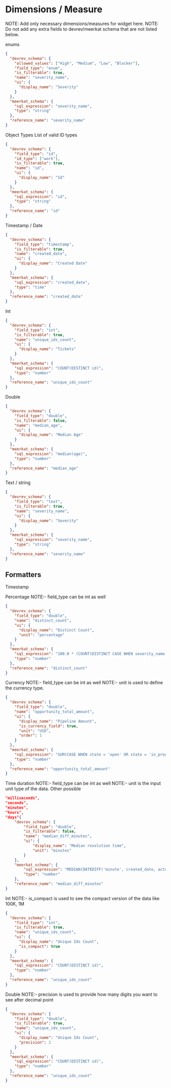 # Dimensions / Measure

NOTE: Add only necessary dimensions/measures for widget here.
NOTE: Do not add any extra fields to devrev/meerkat schema that are not listed below.

enums

```json
{
  "devrev_schema": {
    "allowed_values": ["High", "Medium", "Low", "Blocker"],
    "field_type": "enum",
    "is_filterable": true,
    "name": "severity_name",
    "ui": {
      "display_name": "Severity"
    }
  },
  "meerkat_schema": {
    "sql_expression": "severity_name",
    "type": "string"
  },
  "reference_name": "severity_name"
}
```

Object Types
List of valid ID types

```json
{
  "devrev_schema": {
    "field_type": "id",
    "id_type": ["work"],
    "is_filterable": true,
    "name": "id",
    "ui": {
      "display_name": "Id"
    }
  },
  "meerkat_schema": {
    "sql_expression": "id",
    "type": "string"
  },
  "reference_name": "id"
}
```

Timestamp / Date

```json
{
  "devrev_schema": {
    "field_type": "timestamp",
    "is_filterable": true,
    "name": "created_date",
    "ui": {
      "display_name": "Created Date"
    }
  },
  "meerkat_schema": {
    "sql_expression": "created_date",
    "type": "time"
  },
  "reference_name": "created_date"
}
```

Int

```json
{
  "devrev_schema": {
    "field_type": "int",
    "is_filterable": true,
    "name": "unique_ids_count",
    "ui": {
      "display_name": "Tickets"
    }
  },
  "meerkat_schema": {
    "sql_expression": "COUNT(DISTINCT id)",
    "type": "number"
  },
  "reference_name": "unique_ids_count"
}
```

Double

```json
{
  "devrev_schema": {
    "field_type": "double",
    "is_filterable": false,
    "name": "median_age",
    "ui": {
      "display_name": "Median Age"
    }
  },
  "meerkat_schema": {
    "sql_expression": "median(age)",
    "type": "number"
  },
  "reference_name": "median_age"
}
```

Text / string

```json
{
  "devrev_schema": {
    "field_type": "text",
    "is_filterable": true,
    "name": "severity_name",
    "ui": {
      "display_name": "Severity"
    }
  },
  "meerkat_schema": {
    "sql_expression": "severity_name",
    "type": "string"
  },
  "reference_name": "severity_name"
}
```

## Formatters

Timestamp

Percentage
NOTE:- field_type can be int as well

```json
{
  "devrev_schema": {
    "field_type": "double",
    "name": "distinct_count",
    "ui": {
      "display_name": "Distinct Count",
      "unit": "percentage"
    }
  },
  "meerkat_schema": {
    "sql_expression": "100.0 * (COUNT(DISTINCT CASE WHEN severity_name = 'Blocker' AND state != 'closed' AND state IS NOT NULL THEN id END) / NULLIF(COUNT(DISTINCT CASE WHEN state != 'closed' AND state IS NOT NULL THEN id END), 0))",
    "type": "number"
  },
  "reference_name": "distinct_count"
}
```

Currency
NOTE:- field_type can be int as well
NOTE:- unit is used to define the currency type.

```json
{
  "devrev_schema": {
    "field_type": "double",
    "name": "opportunity_total_amount",
    "ui": {
      "display_name": "Pipeline Amount",
      "is_currency_field": true,
      "unit": "USD",
      "order": 1
    }
  },
  "meerkat_schema": {
    "sql_expression": "SUM(CASE WHEN state = 'open' OR state = 'in_progress' THEN (amount*fprobability/100) ELSE 0 END)",
    "type": "number"
  },
  "reference_name": "opportunity_total_amount"
}
```

Time duration
NOTE:- field_type can be int as well
NOTE:- unit is the input unit type of the data. Other possible

```json
"milliseconds",
"seconds",
"minutes",
"hours",
"days"{
    "devrev_schema": {
        "field_type": "double",
        "is_filterable": false,
        "name": "median_diff_minutes",
        "ui": {
            "display_name": "Median resolution time",
            "unit": "minutes"
        }
    },
    "meerkat_schema": {
        "sql_expression": "MEDIAN(DATEDIFF('minute', created_date, actual_close_date))",
        "type": "number"
    },
    "reference_name": "median_diff_minutes"
}
```

Int
NOTE:- is_compact is used to see the compact version of the data like 100K,
1M

```json
{
  "devrev_schema": {
    "field_type": "int",
    "is_filterable": true,
    "name": "unique_ids_count",
    "ui": {
      "display_name": "Unique Ids Count",
      "is_compact": true
    }
  },
  "meerkat_schema": {
    "sql_expression": "COUNT(DISTINCT id)",
    "type": "number"
  },
  "reference_name": "unique_ids_count"
}
```

Double
NOTE:- precision is used to provide how many digits you want to see after decimal point

```json
{
  "devrev_schema": {
    "field_type": "double",
    "is_filterable": true,
    "name": "unique_ids_count",
    "ui": {
      "display_name": "Unique Ids Count",
      "precision": 2
    }
  },
  "meerkat_schema": {
    "sql_expression": "COUNT(DISTINCT id)",
    "type": "number"
  },
  "reference_name": "unique_ids_count"
}
```
